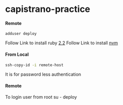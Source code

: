 # capistrano-practice

#### Remote
``` 
adduser deploy
```

Follow Link to install ruby [2.2](https://www.brightbox.com/blog/2015/01/05/ruby-2-2-0-packages-for-ubuntu/) 
Follow Link to install 	[nvm](https://eureka.ykyuen.info/2014/05/07/ubuntu-install-node-ver%C2%ADsion-man%C2%ADager-globally-for-all-users/) 

#### From Local
```sh
ssh-copy-id -i remote-host
```

It is for password less authentication


#### Remote
To login user from root
su - deploy


